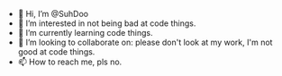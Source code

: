 - 👋 Hi, I’m @SuhDoo
- 👀 I’m interested in not being bad at code things.
- 🌱 I’m currently learning code things.
- 💞️ I’m looking to collaborate on: please don't look at my work, I'm not good at code things.
- 📫 How to reach me, pls no.

<!---
SuhDoo/SuhDoo is a ✨ special ✨ repository because its `README.md` (this file) appears on your GitHub profile.
You can click the Preview link to take a look at your changes.
--->

